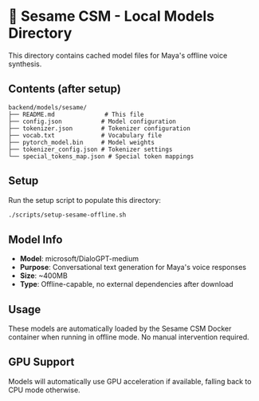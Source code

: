 # 🎤 Sesame CSM - Local Models Directory

This directory contains cached model files for Maya's offline voice synthesis.

## Contents (after setup)

```
backend/models/sesame/
├── README.md              # This file
├── config.json           # Model configuration  
├── tokenizer.json        # Tokenizer configuration
├── vocab.txt             # Vocabulary file
├── pytorch_model.bin     # Model weights
├── tokenizer_config.json # Tokenizer settings
└── special_tokens_map.json # Special token mappings
```

## Setup

Run the setup script to populate this directory:

```bash
./scripts/setup-sesame-offline.sh
```

## Model Info

- **Model**: microsoft/DialoGPT-medium
- **Purpose**: Conversational text generation for Maya's voice responses
- **Size**: ~400MB
- **Type**: Offline-capable, no external dependencies after download

## Usage

These models are automatically loaded by the Sesame CSM Docker container when running in offline mode. No manual intervention required.

## GPU Support

Models will automatically use GPU acceleration if available, falling back to CPU mode otherwise.
